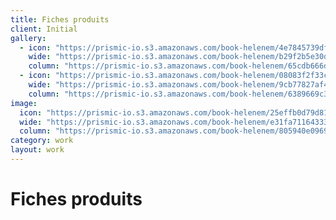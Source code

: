 ```yaml
---
title: Fiches produits
client: Initial
gallery:
  - icon: "https://prismic-io.s3.amazonaws.com/book-helenem/4e7845739df53abdeed1bd5e9ebb8436215bbd6b.jpg"
    wide: "https://prismic-io.s3.amazonaws.com/book-helenem/b29f2b5e30dac5445d46355799e784c8d34c1be3.jpg"
    column: "https://prismic-io.s3.amazonaws.com/book-helenem/65cdb666dc2e69d379d0a2708ed07a83155cef92.jpg"
  - icon: "https://prismic-io.s3.amazonaws.com/book-helenem/08083f2f33c83c7c6d1c1ad04502f07efcabc224.jpg"
    wide: "https://prismic-io.s3.amazonaws.com/book-helenem/9cb77827af4054aa1f17c4086405efcc84e0d9dd.jpg"
    column: "https://prismic-io.s3.amazonaws.com/book-helenem/6389669c353be19b0678a3854ed35cdbe0a4fd6c.jpg"
image:
  icon: "https://prismic-io.s3.amazonaws.com/book-helenem/25effb0d79d81298b15b320321e3ed12fc0d20ae.jpg"
  wide: "https://prismic-io.s3.amazonaws.com/book-helenem/e31fa711643334463b18b18bdb81967de94a5822.jpg"
  column: "https://prismic-io.s3.amazonaws.com/book-helenem/805940e09694d7daf20fd0f7141158f102fac378.jpg"
category: work
layout: work
---
```

# Fiches produits